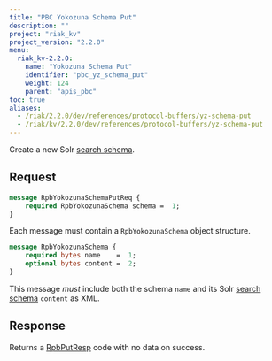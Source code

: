 ```yaml
---
title: "PBC Yokozuna Schema Put"
description: ""
project: "riak_kv"
project_version: "2.2.0"
menu:
  riak_kv-2.2.0:
    name: "Yokozuna Schema Put"
    identifier: "pbc_yz_schema_put"
    weight: 124
    parent: "apis_pbc"
toc: true
aliases:
  - /riak/2.2.0/dev/references/protocol-buffers/yz-schema-put
  - /riak/kv/2.2.0/dev/references/protocol-buffers/yz-schema-put
---
```


Create a new Solr [search schema](/riak/kv/2.2.0/developing/usage/search-schemas).

## Request

```protobuf
message RpbYokozunaSchemaPutReq {
    required RpbYokozunaSchema schema =  1;
}
```

Each message must contain a `RpbYokozunaSchema` object structure.

```protobuf
message RpbYokozunaSchema {
    required bytes name    =  1;
    optional bytes content =  2;
}
```

This message *must* include both the schema `name` and its Solr [search schema](/riak/kv/2.2.0/developing/usage/search-schemas) `content` as XML.

## Response

Returns a [RpbPutResp](/riak/kv/2.2.0/developing/api/protocol-buffers/#message-codes) code with no data on success.

